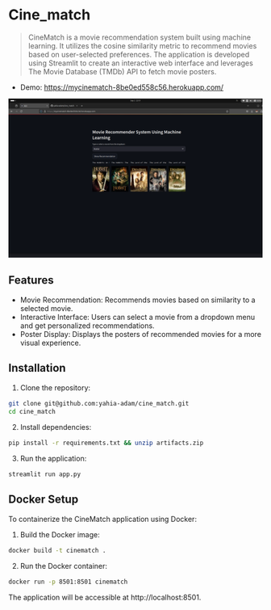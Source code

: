 # Cine_match

> CineMatch is a movie recommendation system built using machine learning. It utilizes the cosine similarity metric to recommend movies based on user-selected preferences. The application is developed using Streamlit to create an interactive web interface and leverages The Movie Database (TMDb) API to fetch movie posters.

- Demo: https://mycinematch-8be0ed558c56.herokuapp.com/

![alt text](image.png)

## Features
- Movie Recommendation: Recommends movies based on similarity to a selected movie.
- Interactive Interface: Users can select a movie from a dropdown menu and get personalized recommendations.
- Poster Display: Displays the posters of recommended movies for a more visual experience.

## Installation

1. Clone the repository:

```bash
git clone git@github.com:yahia-adam/cine_match.git
cd cine_match
```
2. Install dependencies:

```bash
pip install -r requirements.txt && unzip artifacts.zip
```
3. Run the application:

```bash
streamlit run app.py
```

## Docker Setup
To containerize the CineMatch application using Docker:

1. Build the Docker image:

```bash
docker build -t cinematch .
```

2. Run the Docker container:
```bash
docker run -p 8501:8501 cinematch
```
The application will be accessible at http://localhost:8501.
